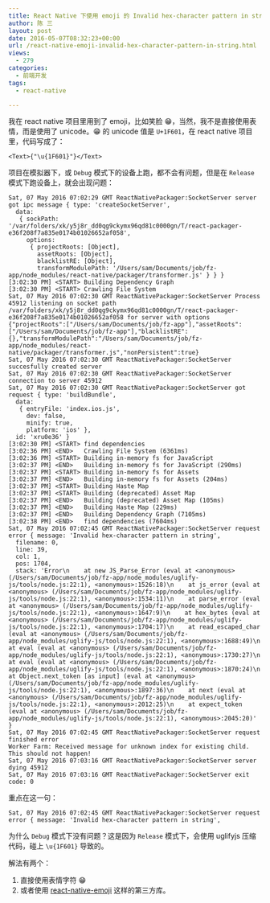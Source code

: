 ```yaml
---
title: React Native 下使用 emoji 的 Invalid hex-character pattern in string 问题
author: 陈 三
layout: post
date: 2016-05-07T08:32:23+00:00
url: /react-native-emoji-invalid-hex-character-pattern-in-string.html
views:
  - 279
categories:
  - 前端开发
tags:
  - react-native

---
```

我在 react native 项目里用到了 emoji，比如笑脸 😁，当然，我不是直接使用表情，而是使用了 unicode。😁 的 unicode 值是 `U+1F601`，在 react native 项目里，代码写成了：

    <Text>{"\u{1F601}"}</Text>
    

项目在模拟器下，或 `Debug` 模式下的设备上跑，都不会有问题，但是在 `Release` 模式下跑设备上，就会出现问题：

    Sat, 07 May 2016 07:02:29 GMT ReactNativePackager:SocketServer server got ipc message { type: 'createSocketServer',
      data: 
       { sockPath: '/var/folders/xk/y5j8r_dd0qg9ckymx96qd81c0000gn/T/react-packager-e36f208f7a835e0174b01026652af058',
         options: 
          { projectRoots: [Object],
            assetRoots: [Object],
            blacklistRE: [Object],
            transformModulePath: '/Users/sam/Documents/job/fz-app/node_modules/react-native/packager/transformer.js' } } }
    [3:02:30 PM] <START> Building Dependency Graph
    [3:02:30 PM] <START> Crawling File System
    Sat, 07 May 2016 07:02:30 GMT ReactNativePackager:SocketServer Process 45912 listening on socket path /var/folders/xk/y5j8r_dd0qg9ckymx96qd81c0000gn/T/react-packager-e36f208f7a835e0174b01026652af058 for server with options {"projectRoots":["/Users/sam/Documents/job/fz-app"],"assetRoots":["/Users/sam/Documents/job/fz-app"],"blacklistRE":{},"transformModulePath":"/Users/sam/Documents/job/fz-app/node_modules/react-native/packager/transformer.js","nonPersistent":true}
    Sat, 07 May 2016 07:02:30 GMT ReactNativePackager:SocketServer succesfully created server
    Sat, 07 May 2016 07:02:30 GMT ReactNativePackager:SocketServer connection to server 45912
    Sat, 07 May 2016 07:02:30 GMT ReactNativePackager:SocketServer got request { type: 'buildBundle',
      data: 
       { entryFile: 'index.ios.js',
         dev: false,
         minify: true,
         platform: 'ios' },
      id: 'xru0e36' }
    [3:02:30 PM] <START> find dependencies
    [3:02:36 PM] <END>   Crawling File System (6361ms)
    [3:02:36 PM] <START> Building in-memory fs for JavaScript
    [3:02:37 PM] <END>   Building in-memory fs for JavaScript (290ms)
    [3:02:37 PM] <START> Building in-memory fs for Assets
    [3:02:37 PM] <END>   Building in-memory fs for Assets (204ms)
    [3:02:37 PM] <START> Building Haste Map
    [3:02:37 PM] <START> Building (deprecated) Asset Map
    [3:02:37 PM] <END>   Building (deprecated) Asset Map (105ms)
    [3:02:37 PM] <END>   Building Haste Map (229ms)
    [3:02:37 PM] <END>   Building Dependency Graph (7105ms)
    [3:02:38 PM] <END>   find dependencies (7604ms)
    Sat, 07 May 2016 07:02:45 GMT ReactNativePackager:SocketServer request error { message: 'Invalid hex-character pattern in string',
      filename: 0,
      line: 39,
      col: 1,
      pos: 1704,
      stack: 'Error\n    at new JS_Parse_Error (eval at <anonymous> (/Users/sam/Documents/job/fz-app/node_modules/uglify-js/tools/node.js:22:1), <anonymous>:1526:18)\n    at js_error (eval at <anonymous> (/Users/sam/Documents/job/fz-app/node_modules/uglify-js/tools/node.js:22:1), <anonymous>:1534:11)\n    at parse_error (eval at <anonymous> (/Users/sam/Documents/job/fz-app/node_modules/uglify-js/tools/node.js:22:1), <anonymous>:1647:9)\n    at hex_bytes (eval at <anonymous> (/Users/sam/Documents/job/fz-app/node_modules/uglify-js/tools/node.js:22:1), <anonymous>:1704:17)\n    at read_escaped_char (eval at <anonymous> (/Users/sam/Documents/job/fz-app/node_modules/uglify-js/tools/node.js:22:1), <anonymous>:1688:49)\n    at eval (eval at <anonymous> (/Users/sam/Documents/job/fz-app/node_modules/uglify-js/tools/node.js:22:1), <anonymous>:1730:27)\n    at eval (eval at <anonymous> (/Users/sam/Documents/job/fz-app/node_modules/uglify-js/tools/node.js:22:1), <anonymous>:1870:24)\n    at Object.next_token [as input] (eval at <anonymous> (/Users/sam/Documents/job/fz-app/node_modules/uglify-js/tools/node.js:22:1), <anonymous>:1897:36)\n    at next (eval at <anonymous> (/Users/sam/Documents/job/fz-app/node_modules/uglify-js/tools/node.js:22:1), <anonymous>:2012:25)\n    at expect_token (eval at <anonymous> (/Users/sam/Documents/job/fz-app/node_modules/uglify-js/tools/node.js:22:1), <anonymous>:2045:20)' }
    Sat, 07 May 2016 07:02:45 GMT ReactNativePackager:SocketServer request finished error
    Worker Farm: Received message for unknown index for existing child. This should not happen!
    Sat, 07 May 2016 07:03:16 GMT ReactNativePackager:SocketServer server dying 45912
    Sat, 07 May 2016 07:03:16 GMT ReactNativePackager:SocketServer exit code: 0
    

重点在这一句：

    Sat, 07 May 2016 07:02:45 GMT ReactNativePackager:SocketServer request error { message: 'Invalid hex-character pattern in string',
    

为什么 `Debug` 模式下没有问题？这是因为 `Release` 模式下，会使用 uglifyjs 压缩代码，碰上 `\u{1F601}` 导致的。

解法有两个：

  1. 直接使用表情字符 😁
  2. 或者使用 [react-native-emoji][1] 这样的第三方库。

 [1]: https://github.com/jorilallo/react-native-emoji